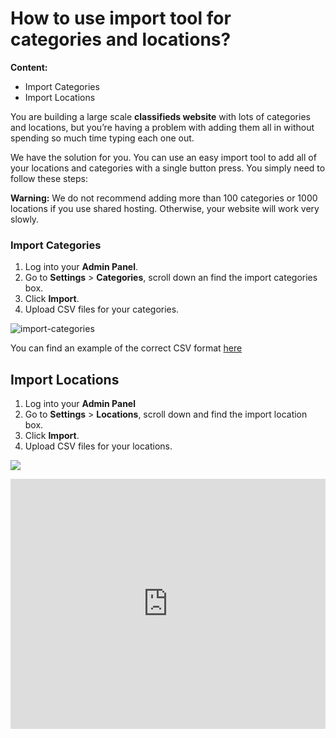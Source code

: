 # How to use import tool for categories and locations?
**Content:**

-   Import Categories
-   Import Locations

You are building a large scale  **classifieds website**  with lots of categories and locations, but you’re having a problem with adding them all in without spending so much time typing each one out.

We have the solution for you. You can use an easy import tool to add all of your locations and categories with a single button press. You simply need to follow these steps:

**Warning:** We do not recommend adding more than 100 categories or 1000 locations if you use shared hosting. Otherwise, your website will work very slowly.

### Import Categories

1.  Log into your  **Admin Panel**.
2.  Go to  **Settings**  >  **Categories**, scroll down an find the import categories box.
3.  Click  **Import**.
4.  Upload CSV files for your categories.

![import-categories](https://raw.githubusercontent.com/yclas/guides/master/images/import%20categories.jpg)

You can find an example of the correct CSV format [here](https://raw.githubusercontent.com/yclas/guides/master/samples/import_categories_example.csv)

  ## Import Locations

1.  Log into your  **Admin Panel**
2.  Go to  **Settings**  >  **Locations**, scroll down and find the import location box.
3.  Click  **Import**.
4.  Upload CSV files for your locations.

![](https://raw.githubusercontent.com/yclas/guides/master/images/imaport%20location.jpg)


<iframe width="100%" height="400px" src="https://www.youtube.com/embed/j0S41gnstw0" title="Yclas video" frameborder="0" allow="accelerometer; autoplay; clipboard-write; encrypted-media; gyroscope; picture-in-picture" allowfullscreen></iframe>
 
